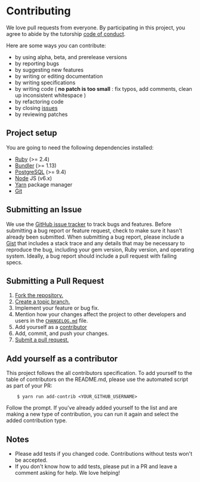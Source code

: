 # Contributing
We love pull requests from everyone. By participating in this project, you
agree to abide by the tutorship [code of conduct].

[code of conduct]: ./CODE_OF_CONDUCT.md


Here are some ways *you* can contribute:

* by using alpha, beta, and prerelease versions
* by reporting bugs
* by suggesting new features
* by writing or editing documentation
* by writing specifications
* by writing code ( **no patch is too small** : fix typos, add comments, clean up inconsistent whitespace )
* by refactoring code
* by closing [issues][]
* by reviewing patches

[issues]: https://github.com/tutorship/tutorship/issues

## Project setup

You are going to need the following dependencies installed:

- [Ruby](ruby-lang.org) (>= 2.4)
- [Bundler](http://bundler.io/) (>= 1.13)
- [PostgreSQL](https://www.postgresql.org) (>= 9.4)
- [Node](https://nodejs.org) JS (v6.x)
- [Yarn](https://yarnpkg.com/) package manager
- [Git](https://git-scm.com)


## Submitting an Issue
We use the [GitHub issue tracker][issues] to track bugs and features. Before
submitting a bug report or feature request, check to make sure it hasn't
already been submitted. When submitting a bug report, please include a [Gist][]
that includes a stack trace and any details that may be necessary to reproduce
the bug, including your gem version, Ruby version, and operating system.
Ideally, a bug report should include a pull request with failing specs.

[gist]: https://gist.github.com/

## Submitting a Pull Request
1. [Fork the repository.][fork]
2. [Create a topic branch.][branch]
3. Implement your feature or bug fix.
4. Mention how your changes affect the project to other developers and users in the [`CHANGELOG.md`][changelog] file.
5. Add yourself as a [contributor](#add-yourself-as-a-contributor)
6. Add, commit, and push your changes.
7. [Submit a pull request.][pr]

[changelog]: ./CHANGELOG.md

## Add yourself as a contributor

This project follows the all contributors specification. To add yourself to the
table of contributors on the README.md, please use the automated script as part
of your PR:

        $ yarn run add-contrib <YOUR_GITHUB_USERNAME>

Follow the prompt. If you've already added yourself to the list and are making
a new type of contribution, you can run it again and select the added
contribution type.

## Notes
* Please add tests if you changed code. Contributions without tests won't be accepted.
* If you don't know how to add tests, please put in a PR and leave a comment
  asking for help. We love helping!

[fork]: http://help.github.com/fork-a-repo/
[branch]: http://learn.github.com/p/branching.html
[pr]: http://help.github.com/send-pull-requests/
